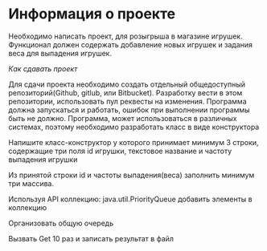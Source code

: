 # Информация о проекте 

Необходимо написать проект, для розыгрыша в магазине игрушек. Функционал должен содержать добавление новых игрушек и задания веса для выпадения игрушек.

*Как сдавать проект*

Для сдачи проекта необходимо создать отдельный общедоступный репозиторий(Github, gitlub, или Bitbucket). Разработку вести в этом репозитории, использовать пул реквесты на изменения. Программа должна запускаться и работать, ошибок при выполнении программы быть не должно. Программа, может использоваться в различных системах, поэтому необходимо разработать класс в виде конструктора

Напишите класс-конструктор у которого принимает минимум 3 строки, содержащие три поля id игрушки, текстовое название и частоту выпадения игрушки 

Из принятой строки id и частоты выпадения(веса) заполнить минимум три массива. 

Используя API коллекцию: java.util.PriorityQueue добавить элементы в коллекцию 

Организовать общую очередь 

Вызвать Get 10 раз и записать результат в файл